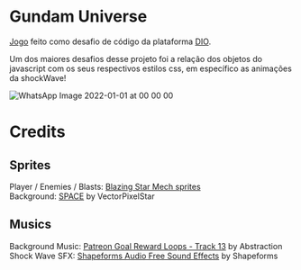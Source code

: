 # Gundam Universe

[Jogo](https://deivissonlisboa.github.io/gundam-universe-game/) feito como desafio de código da plataforma [DIO](https://web.dio.me/track/mrv-fullstack-developer?tab=path).

Um dos maiores desafios desse projeto foi a relação dos objetos do javascript com os seus respectivos estilos css, em específico as animações da shockWave!

![WhatsApp Image 2022-01-01 at 00 00 00](https://user-images.githubusercontent.com/81440170/147843367-738930e8-9958-40b7-9f94-cbd8a5374fab.jpeg)

# Credits

## Sprites
Player / Enemies / Blasts: [Blazing Star Mech sprites](https://www.spriters-resource.com/neo_geo_ngcd/blazingstar/sheet/16098/)<br>
Background: [SPACE](https://vectorpixelstar.itch.io/space) by VectorPixelStar

## Musics
Background Music: [Patreon Goal Reward Loops - Track 13](http://www.abstractionmusic.com/) by Abstraction <br>
Shock Wave SFX: [Shapeforms Audio Free Sound Effects](https://shapeforms.itch.io/shapeforms-audio-free-sfx) by Shapeforms

